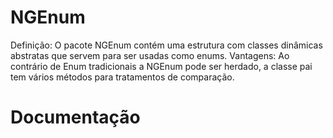 # NGEnum

Definição: 
  O pacote NGEnum contém uma estrutura com classes dinâmicas abstratas que servem para ser usadas como enums.
Vantagens: 
  Ao contrário de Enum tradicionais a NGEnum pode ser herdado, a classe pai tem vários métodos para tratamentos de comparação.

# Documentação

